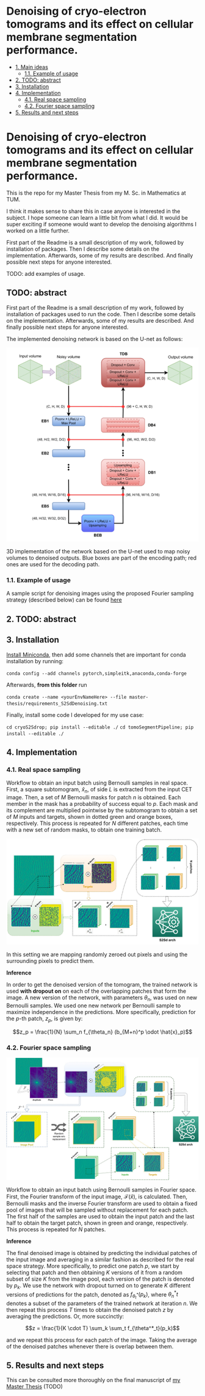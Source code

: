 # Denoising of cryo-electron tomograms and its effect on cellular membrane segmentation performance. <!-- omit in toc --> 

- [1. Main ideas](#1-main-ideas)
  - [1.1. Example of usage](#11-example-of-usage)
- [2. TODO: abstract](#2-todo-abstract)
- [3. Installation](#3-installation)
- [4. Implementation](#4-implementation)
  - [4.1. Real space sampling](#41-real-space-sampling)
  - [4.2. Fourier space sampling](#42-fourier-space-sampling)
- [5. Results and next steps](#5-results-and-next-steps)

# Denoising of cryo-electron tomograms and its effect on cellular membrane segmentation performance.

This is the repo for my Master Thesis from my M. Sc. in Mathematics at TUM.

I think it makes sense to share this in case anyone is interested in the subject. I hope someone can learn a little bit from what I did. It would be super exciting if someone would want to develop the denoising algorithms I worked on a little further.

First part of the Readme is a small description of my work, followed by installation of packages. Then I describe some details on the implementation. Afterwards, some of my results are described. And finally possible next steps for anyone interested.

TODO: add examples of usage.

## TODO: abstract

First part of the Readme is a small description of my work, followed by installation of packages used to run the code. Then I describe some details on the implementation. Afterwards, some of my results are described. And finally possible next steps for anyone interested.

The implemented denoising network is based on the U-net as follows:

![3D U-net](images/s2sd_architecture_ours-min.png)

3D implementation of the network based on the U-net used to map noisy volumes to denoised outputs. Blue boxes are part of the encoding path; red ones are used for the decoding path.


### 1.1. Example of usage

A sample script for denoising images using the proposed Fourier sampling strategy (described below) can be found [here](https://github.com/Fickincool/master-thesis/blob/cet_denoising/scripts/denoisingUnet_training/run_training_experiment.py)

## 2. TODO: abstract

## 3. Installation 

[Install Miniconda](https://docs.conda.io/en/latest/miniconda.html), then add some channels thet are important for conda installation by running:

`conda config --add channels pytorch,simpleitk,anaconda,conda-forge`

Afterwards, **from this folder** run

`conda create --name <yourEnvNameHere> --file master-thesis/requirements_S2SdDenoising.txt`

Finally, install some code I developed for my use case:

`cd cryoS2Sdrop; pip install --editable ./`
`cd tomoSegmentPipeline; pip install --editable ./`

## 4. Implementation

### 4.1. Real space sampling

Workflow to obtain an input batch using Bernoulli samples in real space. First, a square subtomogram, $\hat{x}_n$, of side $L$ is extracted from the input CET image. Then, a set of $M$ Bernoulli masks for patch $n$ is obtained. Each member in the mask has a probability of success equal to $p$. Each mask and its complement are multiplied pointwise by the subtomogram to obtain a set of $M$ inputs and targets, shown in dotted green and orange boxes, respectively. This process is repeated for $N$ different patches, each time with a new set of random masks, to obtain one training batch.

![Real sampling strategy](images/bernoulli_sampling_real-min.png)

In this setting we are mapping randomly zeroed out pixels and using the surrounding pixels to predict them.

**Inference**

In order to get the denoised version of the tomogram, the trained network is used **with dropout on** on each of the overlapping patches that form the image. A new version of the network,  with parameters $\theta_n$, was used on new Bernoulli samples. We used one new network per Bernoulli sample to maximize independence in the predictions. More specifically, prediction for the $p$-th patch, $z_p$, is given by:

$$z_p = \frac{1}{N} \sum_n f_{\theta_n} (b_{M+n}^p \odot \hat{x}_p)$$

### 4.2. Fourier space sampling

![Fourier sampling strategy](images/Dataloader_sampling-Fourier.jpg)

Workflow to obtain an input batch using Bernoulli samples in Fourier space. First, the Fourier transform of the input image, $\mathcal{F}(\hat{x})$, is calculated. Then, Bernoulli masks and the inverse Fourier transform are used to obtain a fixed pool of images that will be sampled without replacement for each patch. The first half of the samples are used to obtain the input patch and the last half to obtain the target patch, shown in green and orange, respectively. This process is repeated for $N$ patches.

**Inference**

The final denoised image is obtained by predicting the individual patches of the input image and averaging in a similar fashion as described for the real space strategy. More specifically, to predict one patch $p$, we start by selecting that patch and then obtaining $K$ versions of it from a random subset of size $K$ from the image pool, each version of the patch is denoted by $p_k$. We use the network with dropout turned on to generate $K$ different versions of predictions for the patch, denoted as $f_{\theta^*_t}(p_k)$, where $\theta^*_nt$ denotes a subset of the parameters of the trained network at iteration $n$. We then repeat this process $T$ times to obtain the denoised patch $z$ by averaging the predictions. Or, more succinctly:

$$z = \frac{1}{K \cdot T} \sum_k \sum_t f_{\theta^*_t}(p_k)$$

and we repeat this process for each patch of the image. Taking the average of the denoised patches whenever there is overlap between them.


## 5. Results and next steps

This can be consulted more thoroughly on the final manuscript of [my Master Thesis]() (TODO)
